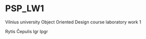 # PSP_LW1
Vilnius university Object Oriented Design course laboratory work 1 

Rytis Čepulis Igr Ipgr
